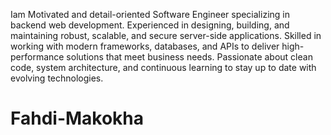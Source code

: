 Iam Motivated and detail-oriented Software Engineer specializing in backend web development. Experienced in designing, building, and maintaining robust, scalable, and secure server-side applications. Skilled in working with modern frameworks, databases, and APIs to deliver high-performance solutions that meet business needs. Passionate about clean code, system architecture, and continuous learning to stay up to date with evolving technologies.
# Fahdi-Makokha
